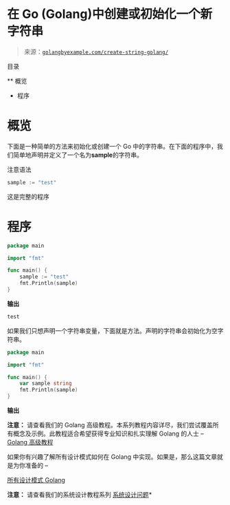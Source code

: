 <!--yml

类别：未分类

日期：2024-10-13 06:52:39

-->

# 在 Go (Golang)中创建或初始化一个新字符串

> 来源：[`golangbyexample.com/create-string-golang/`](https://golangbyexample.com/create-string-golang/)

目录

**   概览

+   程序

# **概览**

下面是一种简单的方法来初始化或创建一个 Go 中的字符串。在下面的程序中，我们简单地声明并定义了一个名为**sample**的字符串。

注意语法

```go
sample := "test"
```

这是完整的程序

# 程序

```go
package main

import "fmt"

func main() {
	sample := "test"
	fmt.Println(sample)
}
```

**输出**

```go
test
```

如果我们只想声明一个字符串变量，下面就是方法。声明的字符串会初始化为空字符串。

```go
package main

import "fmt"

func main() {
    var sample string
    fmt.Println(sample)
}
```

**输出**

**注意：** 请查看我们的 Golang 高级教程。本系列教程内容详尽，我们尝试覆盖所有概念及示例。此教程适合希望获得专业知识和扎实理解 Golang 的人士 – [Golang 高级教程](https://golangbyexample.com/golang-comprehensive-tutorial/)

如果你有兴趣了解所有设计模式如何在 Golang 中实现。如果是，那么这篇文章就是为你准备的 –

[所有设计模式 Golang](https://golangbyexample.com/all-design-patterns-golang/)

**注意：** 请查看我们的系统设计教程系列 [系统设计问题](https://techbyexample.com/system-design-questions/)*
